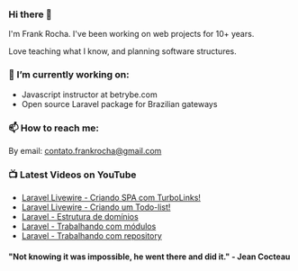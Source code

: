 ### Hi there 👋

I'm Frank Rocha. I've been working on web projects for 10+ years. 

Love teaching what I know, and planning software structures.

### 🔭 I’m currently working on:

- Javascript instructor at betrybe.com
- Open source Laravel package for Brazilian gateways

### 📫 How to reach me: 

By email: contato.frankrocha@gmail.com

### 📺 Latest Videos on YouTube

<!-- YOUTUBE:START -->
- [Laravel Livewire - Criando SPA com TurboLinks!](https://www.youtube.com/watch?v=9vDDbfHUmVE)
- [Laravel Livewire - Criando um Todo-list!](https://www.youtube.com/watch?v=NrEDKe03vkc)
- [Laravel - Estrutura de domínios](https://www.youtube.com/watch?v=t_KByV1pwgs)
- [Laravel - Trabalhando com módulos](https://www.youtube.com/watch?v=y6XKbQor_P4)
- [Laravel - Trabalhando com repository](https://www.youtube.com/watch?v=CqsJPn6uNB8)
<!-- YOUTUBE:END -->

#### "Not knowing it was impossible, he went there and did it." - Jean Cocteau 
